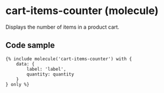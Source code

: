 # cart-items-counter (molecule)

Displays the number of items in a product cart.

## Code sample

```
{% include molecule('cart-items-counter') with {
    data: {
        label: 'label',
        quantity: quantity
    }
} only %}
```
